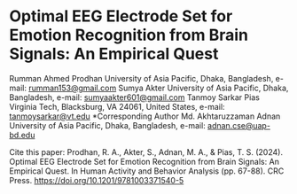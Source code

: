 # Optimal EEG Electrode Set for Emotion Recognition from Brain Signals: An Empirical Quest

Rumman Ahmed Prodhan
University of Asia Pacific, Dhaka, Bangladesh, e-mail: rumman153@gmail.com
Sumya Akter
University of Asia Pacific, Dhaka, Bangladesh, e-mail: sumyaakter601@gmail.com
Tanmoy Sarkar Pias
Virginia Tech, Blacksburg, VA 24061, United States, e-mail: tanmoysarkar@vt.edu
*Corresponding Author
Md. Akhtaruzzaman Adnan
University of Asia Pacific, Dhaka, Bangladesh, e-mail: adnan.cse@uap-bd.edu

Cite this paper: Prodhan, R. A., Akter, S., Adnan, M. A., & Pias, T. S. (2024). Optimal EEG Electrode Set for Emotion Recognition from Brain Signals: An Empirical Quest. In Human Activity and Behavior Analysis (pp. 67-88). CRC Press.  https://doi.org/10.1201/9781003371540-5

